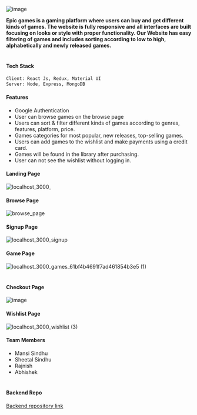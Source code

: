 
![image](https://user-images.githubusercontent.com/76626095/146687466-25df9180-7b56-4e8f-a02d-1a045bf1edf0.png)

**Epic games is a gaming platform where users can buy and get different kinds of games. The website is fully responsive and all interfaces are built focusing on looks or style with proper functionality. Our Website has easy filtering of games and includes sorting according to low to high, alphabetically and newly released games.**


#
#### Tech Stack
 ``` sh
 Client: React Js, Redux, Material UI
 Server: Node, Express, MongoDB
 ```

#### Features
- Google Authentication
- User can browse games on the browse page
- Users can sort & filter different kinds of games according to genres, features, platform, price.
- Games categories for most popular, new releases, top-selling games.
- Users can add games to the wishlist and make payments using a credit card.
- Games will be found in the library after purchasing.
- User can not see the wishlist without logging in.

#### Landing Page

![localhost_3000_](https://user-images.githubusercontent.com/76626095/146686910-58b2799e-22a9-4239-9677-a268ef656c56.png)

#### Browse Page
![browse_page](https://user-images.githubusercontent.com/76626095/146687335-04cbc236-3e00-4edf-b5c0-5a5933356d51.png)

#### Signup Page
![localhost_3000_signup](https://user-images.githubusercontent.com/76626095/146687484-d2247920-249f-4b7d-a7be-8a2fa6660bb3.png)

#### Game Page
![localhost_3000_games_61bf4b4691f7ad461854b3e5 (1)](https://user-images.githubusercontent.com/76626095/146687343-be43130e-b774-45f8-8b3b-aafd79945004.png)

#

#### Checkout Page
![image](https://user-images.githubusercontent.com/76626095/146687324-e95bb1b6-e2c5-4bcf-9a32-d1d34790da44.png)

#### Wishlist Page
![localhost_3000_wishlist (3)](https://user-images.githubusercontent.com/76626095/146687441-d1efab8a-0856-408d-ae13-151e5d41c298.png)

#### Team Members
- Mansi Sindhu
- Sheetal Sindhu
- Rajnish
- Abhishek

#
#### Backend Repo
[Backend repository link](https://github.com/mansisindhu/epic-games-backend)

